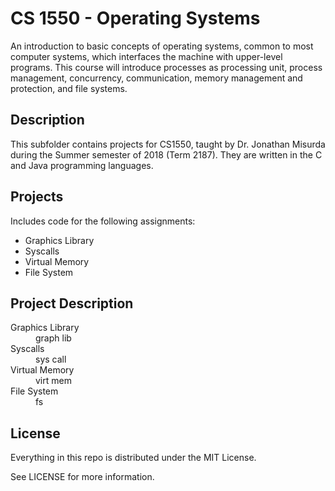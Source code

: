 # CS 1550 - Operating Systems

An introduction to basic concepts of operating systems, common to most computer systems, which interfaces the machine with upper-level programs. This course will introduce processes as processing unit, process management, concurrency, communication, memory management and protection, and file systems.

## Description

This subfolder contains projects for CS1550, taught by Dr. Jonathan Misurda during the Summer semester of 2018 (Term 2187). They are written in the C and Java programming languages.

## Projects

Includes code for the following assignments:
  - Graphics Library
  - Syscalls
  - Virtual Memory
  - File System

## Project Description

<dl>
  <dt>Graphics Library</dt>
  <dd>graph lib</dd>
  <dt>Syscalls</dt>
  <dd>sys call</dd>
  <dt>Virtual Memory</dt>
  <dd>virt mem</dd>
  <dt>File System</dt>
  <dd>fs</dd>
</dl>

## License

Everything in this repo is distributed under the MIT License.

See LICENSE for more information.
